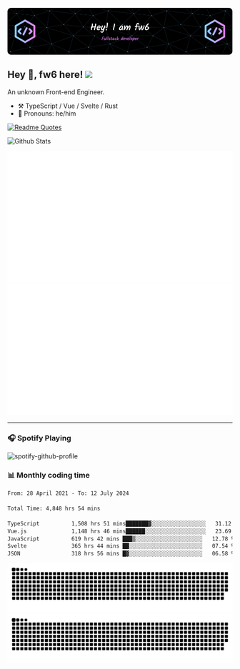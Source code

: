 ![Header](github-header-image.png)

## Hey 👋, fw6 here! <img src="https://github.githubassets.com/images/mona-whisper.gif" height="24" />


An unknown Front-end Engineer.

-   :hammer_and_pick: TypeScript / Vue / Svelte / Rust
-   :man: Pronouns: he/him


[![Readme Quotes](https://quotes-github-readme.vercel.app/api?type=horizontal&theme=algolia)](https://github.com/piyushsuthar/github-readme-quotes)



![Github Stats](https://github-readme-stats.vercel.app/api?username=fw6&bg_color=30,e96443,904e95&title_color=fff&text_color=fff)

![](https://raw.githubusercontent.com/fw6/github-stats-transparent/output/generated/overview.svg)
![](https://raw.githubusercontent.com/fw6/github-stats-transparent/output/generated/languages.svg)


---

### 🎧 Spotify Playing

<!-- ![spotify-github-profile](/img/default.svg) -->

![spotify-github-profile](https://spotify-github-profile.vercel.app/api/view.svg?uid=r6wn4hdvypv0lkzyrj0e0pjct&cover_image=true&theme=default&show_offline=true&background_color=9a10ad&interchange=true&bar_color_cover=true)



### :bar_chart: Monthly coding time 

<!--START_SECTION:waka-->

```txt
From: 28 April 2021 - To: 12 July 2024

Total Time: 4,848 hrs 54 mins

TypeScript          1,508 hrs 51 mins███████▓░░░░░░░░░░░░░░░░░   31.12 %
Vue.js              1,148 hrs 46 mins██████░░░░░░░░░░░░░░░░░░░   23.69 %
JavaScript          619 hrs 42 mins ███▒░░░░░░░░░░░░░░░░░░░░░   12.78 %
Svelte              365 hrs 44 mins ██░░░░░░░░░░░░░░░░░░░░░░░   07.54 %
JSON                318 hrs 56 mins █▓░░░░░░░░░░░░░░░░░░░░░░░   06.58 %
```

<!--END_SECTION:waka-->




![github contribution grid snake animation](https://raw.githubusercontent.com/platane/platane/output/github-contribution-grid-snake-dark.svg#gh-dark-mode-only)![github contribution grid snake animation](https://raw.githubusercontent.com/platane/platane/output/github-contribution-grid-snake.svg#gh-light-mode-only)
